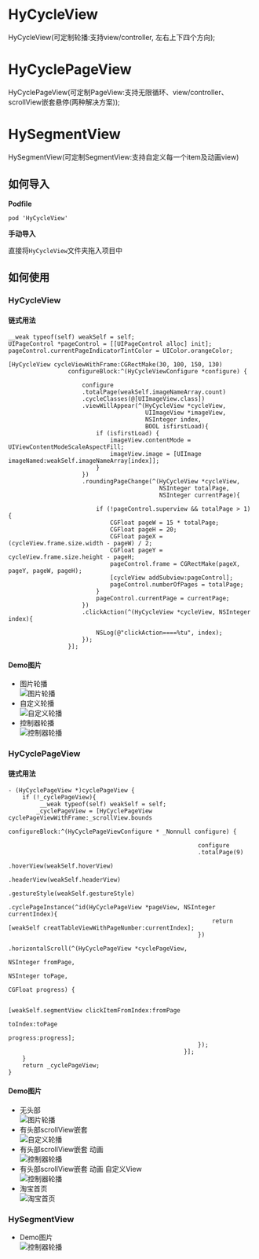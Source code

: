 # HyCycleView 
HyCycleView(可定制轮播:支持view/controller, 左右上下四个方向);
# HyCyclePageView  
HyCyclePageView(可定制PageView:支持无限循环、view/controller、scrollView嵌套悬停(两种解决方案)); 
# HySegmentView
HySegmentView(可定制SegmentView:支持自定义每一个item及动画view)


## 如何导入

__Podfile__

```
pod 'HyCycleView'
```

__手动导入__

直接将`HyCycleView`文件夹拖入项目中

## 如何使用

### HyCycleView

#### 链式用法

```objc
__weak typeof(self) weakSelf = self;
UIPageControl *pageControl = [[UIPageControl alloc] init];
pageControl.currentPageIndicatorTintColor = UIColor.orangeColor;

[HyCycleView cycleViewWithFrame:CGRectMake(30, 100, 150, 130)
                 configureBlock:^(HyCycleViewConfigure *configure) {

                     configure
                     .totalPage(weakSelf.imageNameArray.count)
                     .cycleClasses(@[UIImageView.class])
                     .viewWillAppear(^(HyCycleView *cycleView,
                                       UIImageView *imageView,
                                       NSInteger index,
                                       BOOL isfirstLoad){
                         if (isfirstLoad) {
                             imageView.contentMode = UIViewContentModeScaleAspectFill;
                             imageView.image = [UIImage imageNamed:weakSelf.imageNameArray[index]];
                         }
                     })
                     .roundingPageChange(^(HyCycleView *cycleView,
                                           NSInteger totalPage,
                                           NSInteger currentPage){

                         if (!pageControl.superview && totalPage > 1) {
                             CGFloat pageW = 15 * totalPage;
                             CGFloat pageH = 20;
                             CGFloat pageX = (cycleView.frame.size.width - pageW) / 2;
                             CGFloat pageY = cycleView.frame.size.height - pageH;
                             pageControl.frame = CGRectMake(pageX, pageY, pageW, pageH);
                             [cycleView addSubview:pageControl];
                             pageControl.numberOfPages = totalPage;
                         }
                         pageControl.currentPage = currentPage;
                     })
                     .clickAction(^(HyCycleView *cycleView, NSInteger index){

                         NSLog(@"clickAction====%tu", index);
                     });
                 }];
```

#### Demo图片 

* 图片轮播<br>
![图片轮播](https://github.com/hydreamit/HyCycleView/blob/master/Pictures/HyCycleView_One.gif)
* 自定义轮播<br>
![自定义轮播](https://github.com/hydreamit/HyCycleView/blob/master/Pictures/HyCycleView_Two.gif)
* 控制器轮播<br>
![控制器轮播](https://github.com/hydreamit/HyCycleView/blob/master/Pictures/HyCycleView_Three.gif)


### HyCyclePageView

#### 链式用法
```objc
- (HyCyclePageView *)cyclePageView {
    if (!_cyclePageView){
         __weak typeof(self) weakSelf = self;
        _cyclePageView = [HyCyclePageView cyclePageViewWithFrame:_scrollView.bounds
                                                  configureBlock:^(HyCyclePageViewConfigure * _Nonnull configure) {
                                                      
                                                      configure
                                                      .totalPage(9)
                                                      .hoverView(weakSelf.hoverView)
                                                      .headerView(weakSelf.headerView)
                                                      .gestureStyle(weakSelf.gestureStyle)
                                                      .cyclePageInstance(^id(HyCyclePageView *pageView, NSInteger currentIndex){
                                                          return [weakSelf creatTableViewWithPageNumber:currentIndex];
                                                      })
                                                      .horizontalScroll(^(HyCyclePageView *cyclePageView,
                                                                          NSInteger fromPage,
                                                                          NSInteger toPage,
                                                                          CGFloat progress) {
                                                                          
                                                          [weakSelf.segmentView clickItemFromIndex:fromPage
                                                                                           toIndex:toPage
                                                                                          progress:progress];
                                                      });
                                                  }];
    }
    return _cyclePageView;
}
```

#### Demo图片 

* 无头部<br>
![图片轮播](https://github.com/hydreamit/HyCycleView/blob/master/Pictures/HyCyclePageView_One.gif)
* 有头部scrollView嵌套<br>
![自定义轮播](https://github.com/hydreamit/HyCycleView/blob/master/Pictures/HyCyclePageView_Two.gif)
* 有头部scrollView嵌套 动画<br>
![控制器轮播](https://github.com/hydreamit/HyCycleView/blob/master/Pictures/HyCyclePageView_Three.gif)
* 有头部scrollView嵌套 动画 自定义View<br>
![控制器轮播](https://github.com/hydreamit/HyCycleView/blob/master/Pictures/HyCyclePageView_Four.gif)
* 淘宝首页<br>
![淘宝首页](https://github.com/hydreamit/HyCycleView/blob/master/Pictures/HyCyclePageView_TaoBao.gif)


### HySegmentView
* Demo图片<br> 
![控制器轮播](https://github.com/hydreamit/HyCycleView/blob/master/Pictures/HySegmentView.gif)
